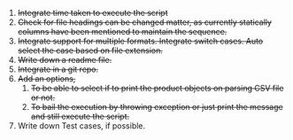 1. ~~Integrate time taken to execute the script~~
2. ~~Check for file headings can be changed matter, as currently statically columns have been mentioned to maintain the sequence.~~
3. ~~Integrate support for multiple formats. Integrate switch cases. Auto select the case based on file extension.~~
4. ~~Write down a readme file.~~
5. ~~Integrate in a git repo.~~
6. ~~Add an options,~~
    1. ~~To be able to select if to print the product objects on parsing CSV file or not.~~
    2. ~~To bail the execution by throwing exception or just print the message and still execute the script.~~
7. Write down Test cases, if possible.